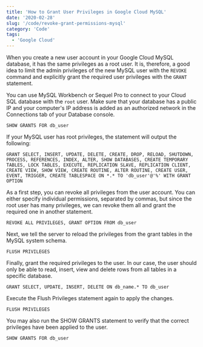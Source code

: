 ```yaml
---
title: 'How to Grant User Privileges in Google Cloud MySQL'
date: '2020-02-28'
slug: '/code/revoke-grant-permissions-mysql'
category: 'Code'
tags:
  - 'Google Cloud'
---
```


When you create a new user account in your Google Cloud MySQL database, it has the same privileges as a root user. It is, therefore, a good idea to limit the admin privileges of the new MySQL user with the `REVOKE` command and explicitly grant the required user privileges with the `GRANT` statement.

You can use MySQL Workbench or Sequel Pro to connect to your Cloud SQL database with the `root` user. Make sure that your database has a public IP and your computer's IP address is added as an authorized network in the Connections tab of your Database console.

`SHOW GRANTS FOR db_user`

If your MySQL user has root privileges, the statement will output the following:

```
GRANT SELECT, INSERT, UPDATE, DELETE, CREATE, DROP, RELOAD, SHUTDOWN, PROCESS, REFERENCES, INDEX, ALTER, SHOW DATABASES, CREATE TEMPORARY TABLES, LOCK TABLES, EXECUTE, REPLICATION SLAVE, REPLICATION CLIENT, CREATE VIEW, SHOW VIEW, CREATE ROUTINE, ALTER ROUTINE, CREATE USER, EVENT, TRIGGER, CREATE TABLESPACE ON *.* TO 'db_user'@'%' WITH GRANT OPTION
```

As a first step, you can revoke all privileges from the user account. You can either specify individual permissions, separated by commas, but since the root user has many privileges, we can revoke them all and grant the required one in another statement.

`REVOKE ALL PRIVILEGES, GRANT OPTION FROM db_user`

Next, we tell the server to reload the privileges from the grant tables in the MySQL system schema.

`FLUSH PRIVILEGES`

Finally, grant the required privileges to the user. In our case, the user should only be able to read, insert, view and delete rows from all tables in a specific database.

`GRANT SELECT, UPDATE, INSERT, DELETE ON db_name.* TO db_user`

Execute the Flush Privileges statement again to apply the changes.

`FLUSH PRIVILEGES`

You may also run the SHOW GRANTS statement to verify that the correct privileges have been applied to the user.

`SHOW GRANTS FOR db_user`
